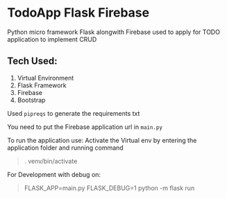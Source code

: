 # TodoApp Flask Firebase
Python micro framework Flask alongwith Firebase used to apply for TODO application to implement CRUD

## Tech Used:
1. Virtual Environment
2. Flask Framework
3. Firebase
4. Bootstrap

Used `pipreqs` to generate the requirements txt

You need to put the Firebase application url in `main.py` 

To run the application use:
Activate the Virtual env by entering the application folder and running command

> . venv/bin/activate

For Development with debug on:

> FLASK_APP=main.py FLASK_DEBUG=1 python -m flask run